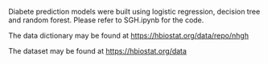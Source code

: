 Diabete prediction models were built using logistic regression, decision tree and random forest. Please refer to SGH.ipynb for the code.

The data dictionary may be found at https://hbiostat.org/data/repo/nhgh

The dataset may be found at https://hbiostat.org/data
